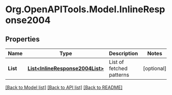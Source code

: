 
# Org.OpenAPITools.Model.InlineResponse2004

## Properties

Name | Type | Description | Notes
------------ | ------------- | ------------- | -------------
**List** | [**List&lt;InlineResponse2004List&gt;**](InlineResponse2004List.md) | List of fetched patterns | [optional] 

[[Back to Model list]](../README.md#documentation-for-models)
[[Back to API list]](../README.md#documentation-for-api-endpoints)
[[Back to README]](../README.md)

